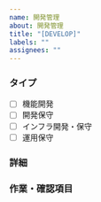 ```yaml
---
name: 開発管理
about: 開発管理
title: "[DEVELOP]"
labels: ""
assignees: ""
---
```


### タイプ

<!--
このチケットに関するタイプを選択
-->

- [ ] 機能開発
- [ ] 開発保守
- [ ] インフラ開発・保守
- [ ] 運用保守

### 詳細

<!--
コード保守内径に関する詳細を記載
-->

### 作業・確認項目

<!--
チケット完了に当たって、必要な作業項目または確認項目を以下から追加

- [ ] READMEの調整
- [ ] コードの調整
- [ ] QAチェック(テスト)
- [ ] QAチェック(lint)
- [ ] ステージングへデプロイ
- [ ] 本番へデプロイ
- [ ] 仕様書の用意
- [ ] ブランチの用意

-->
